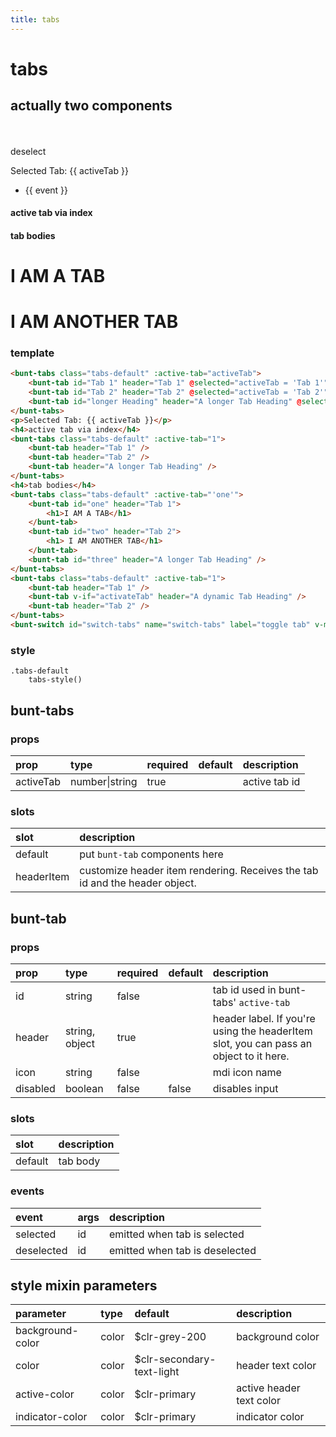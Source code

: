 ```yaml
---
title: tabs
---
```

# tabs
## actually two components

<br>
<br>

<script>
export default {
	data () {
		return {
			activeTab: '',
			activateTab: false,
			selectedEvents: []
		}
	}
}
</script>


<bunt-tabs class="tabs-default" v-model="activeTab">
<bunt-tab id="Tab 1" header="Tab 1" @selected="selectedEvents.push(`selected ${$event}`)" @deselected="selectedEvents.push(`deselected ${$event}`)"/>
<bunt-tab id="Tab 2" header="Tab 2" @selected="selectedEvents.push(`selected ${$event}`)" @deselected="selectedEvents.push(`deselected ${$event}`)"/>
<bunt-tab id="longer Heading" header="A longer Tab Heading" @selected="selectedEvents.push(`selected ${$event}`)" @deselected="selectedEvents.push(`deselected ${$event}`)"/>
</bunt-tabs>
<bunt-button @click="activeTab = null">deselect</bunt-button>
<p>Selected Tab: {{ activeTab }}</p>
<ul>
<li v-for="event of selectedEvents">{{ event }}</li>
</ul>
<h4>active tab via index</h4>
<bunt-tabs class="tabs-default" :active-tab="1">
	<bunt-tab v-for="tab of ['Tab 1', 'Tab 2', 'A longer Tab Heading']" :header="tab" />
</bunt-tabs>
<h4>tab bodies</h4>
<bunt-tabs class="tabs-default" :active-tab="'one'">
	<bunt-tab id="one" header="Tab 1">
		<h1>I AM A TAB</h1>
	</bunt-tab>
	<bunt-tab id="two" header="Tab 2">
		<h1> I AM ANOTHER TAB</h1>
	</bunt-tab>
	<bunt-tab id="three" header="A longer Tab Heading" />
</bunt-tabs>
	<bunt-tabs class="tabs-default" :active-tab="1">
	<bunt-tab header="Tab 1" />
	<bunt-tab v-if="activateTab" header="A dynamic Tab Heading" />
	<bunt-tab header="Tab 2" />
</bunt-tabs>
<bunt-switch id="switch-tabs" name="switch-tabs" label="toggle tab" v-model="activateTab" />

### template
```html
<bunt-tabs class="tabs-default" :active-tab="activeTab">
	<bunt-tab id="Tab 1" header="Tab 1" @selected="activeTab = 'Tab 1'" />
	<bunt-tab id="Tab 2" header="Tab 2" @selected="activeTab = 'Tab 2'" />
	<bunt-tab id="longer Heading" header="A longer Tab Heading" @selected="activeTab = 'longer Heading'" />
</bunt-tabs>
<p>Selected Tab: {{ activeTab }}</p>
<h4>active tab via index</h4>
<bunt-tabs class="tabs-default" :active-tab="1">
	<bunt-tab header="Tab 1" />
	<bunt-tab header="Tab 2" />
	<bunt-tab header="A longer Tab Heading" />
</bunt-tabs>
<h4>tab bodies</h4>
<bunt-tabs class="tabs-default" :active-tab="'one'">
	<bunt-tab id="one" header="Tab 1">
		<h1>I AM A TAB</h1>
	</bunt-tab>
	<bunt-tab id="two" header="Tab 2">
		<h1> I AM ANOTHER TAB</h1>
	</bunt-tab>
	<bunt-tab id="three" header="A longer Tab Heading" />
</bunt-tabs>
<bunt-tabs class="tabs-default" :active-tab="1">
	<bunt-tab header="Tab 1" />
	<bunt-tab v-if="activateTab" header="A dynamic Tab Heading" />
	<bunt-tab header="Tab 2" />
</bunt-tabs>
<bunt-switch id="switch-tabs" name="switch-tabs" label="toggle tab" v-model="activateTab" />
```

### style
```stylus
.tabs-default
	tabs-style()
```

## bunt-tabs
### props
| prop | type | required | default | description |
|:-----|:-----|:---------|:--------|:------------|
| activeTab | number\|string | true | | active tab id |

### slots

| slot | description |
|:-----|:------------|
| default | put `bunt-tab` components here |
| headerItem | customize header item rendering. Receives the tab id and the header object. |

## bunt-tab
### props
| prop | type | required | default | description |
|:-----|:-----|:---------|:--------|:------------|
| id | string | false | | tab id used in bunt-tabs' `active-tab` |
| header | string, object | true | | header label. If you're using the headerItem slot, you can pass an object to it here. |
| icon | string | false | | mdi icon name |
| disabled | boolean | false | false | disables input |

### slots

| slot | description |
|:-----|:------------|
| default | tab body |

### events

| event | args | description |
|:------|:-----|:------------|
| selected | id | emitted when tab is selected |
| deselected | id | emitted when tab is deselected |

## style mixin parameters
| parameter | type | default | description |
|:----------|:-----|:--------|:------------|
| background-color | color | $clr-grey-200 | background color |
| color | color | $clr-secondary-text-light | header text color |
| active-color | color | $clr-primary | active header text color |
| indicator-color | color | $clr-primary | indicator color |
